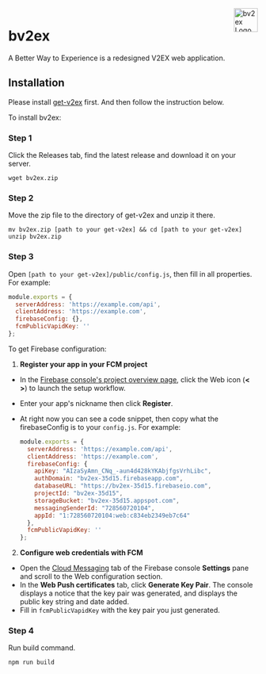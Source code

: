 <img width="48px" height="48px" align="right" alt="bv2ex Logo" src="https://i.imgur.com/ZcRXQaA.png" title="bv2ex"/>

# bv2ex

A Better Way to Experience is a redesigned V2EX web application. 

## Installation

Please install [get-v2ex](https://github.com/7nights/get-v2ex) first. And then follow the instruction below.

To install bv2ex:

### Step 1
Click the Releases tab, find the latest release and download it on your server.

```shell
wget bv2ex.zip
```

### Step 2
Move the zip file to the directory of get-v2ex and unzip it there.

```shell
mv bv2ex.zip [path to your get-v2ex] && cd [path to your get-v2ex]
unzip bv2ex.zip
```

### Step 3
Open `[path to your get-v2ex]/public/config.js`, then fill in all properties. For example:

```javascript
module.exports = {
  serverAddress: 'https://example.com/api',
  clientAddress: 'https://example.com',
  firebaseConfig: {},
  fcmPublicVapidKey: ''
};
```
To get Firebase configuration:
  1. **Register your app in your FCM project**
  - In the [Firebase console's project overview page](https://console.firebase.google.com/), click the Web icon (**< >**) to launch the setup workflow.
  - Enter your app's nickname then click **Register**. 
  - At right now you can see a code snippet, then copy what the firebaseConfig is to your `config.js`. For example:
    
    ```javascript
    module.exports = {
      serverAddress: 'https://example.com/api',
      clientAddress: 'https://example.com',
      firebaseConfig: {
        apiKey: "AIzaSyAmn_CNq_-aun4d428kYKAbjfgsVrhLibc",
        authDomain: "bv2ex-35d15.firebaseapp.com",
        databaseURL: "https://bv2ex-35d15.firebaseio.com",
        projectId: "bv2ex-35d15",
        storageBucket: "bv2ex-35d15.appspot.com",
        messagingSenderId: "728560720104",
        appId: "1:728560720104:web:c834eb2349eb7c64"
      },
      fcmPublicVapidKey: ''
    };
    ```
  2. **Configure web credentials with FCM**
  - Open the [Cloud Messaging](https://console.firebase.google.com/project/_/settings/cloudmessaging/) tab of the Firebase console **Settings** pane and scroll to the Web configuration section.
  - In the **Web Push certificates** tab, click **Generate Key Pair**. The console displays a notice that the key pair was generated, and displays the public key string and date added.
  - Fill in `fcmPublicVapidKey` with the key pair you just generated.

### Step 4

Run build command.
```shell
npm run build
```
